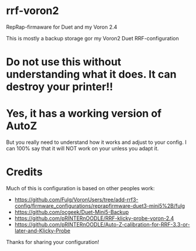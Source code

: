 # rrf-voron2
RepRap-firmaware for Duet and my Voron 2.4

This is mostly a backup storage gor my Voron2 Duet RRF-configuration

# Do not use this without understanding what it does. It can destroy your printer!!

# Yes, it has a working version of AutoZ
But you really need to understand how it works and adjust to your config. I can 100% say that it will NOT work on your unless you adapt it.

# Credits
Much of this is configuration is based on other peoples work:

 - https://github.com/Fulg/VoronUsers/tree/add-rrf3-config/firmware_configurations/reprapfirmware-duet3-mini5%2B/fulg
 - https://github.com/ocgeek/Duet-Mini5-Backup
 - https://github.com/pRINTERnOODLE/RRF-klicky-probe-voron-2.4
 - https://github.com/pRINTERnOODLE/Auto-Z-calibration-for-RRF-3.3-or-later-and-Klicky-Probe

Thanks for sharing your configuration! 
